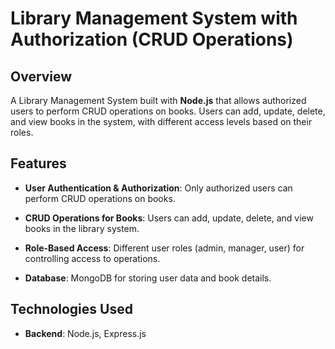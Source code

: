 # Library Management System with Authorization (CRUD Operations)

## Overview
A Library Management System built with **Node.js** that allows authorized users to perform CRUD operations on books. Users can add, update, delete, and view books in the system, with different access levels based on their roles.

## Features
- **User Authentication & Authorization**: Only authorized users can perform CRUD operations on books.
- **CRUD Operations for Books**: Users can add, update, delete, and view books in the library system.
- **Role-Based Access**: Different user roles (admin, manager, user) for controlling access to operations.
  
- **Database**: MongoDB for storing user data and book details.

## Technologies Used
- **Backend**: Node.js, Express.js

